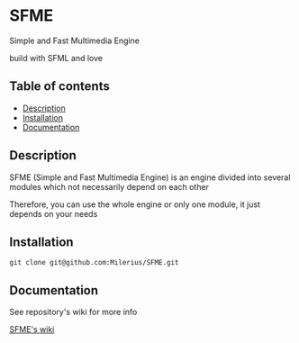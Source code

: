 # SFME
Simple and Fast Multimedia Engine

build with SFML and love



## Table of contents

 - [Description](#description)
 - [Installation](#install)
 - [Documentation](#doc)


## Description<a name="description"></a>

SFME (Simple and Fast Multimedia Engine) is an engine divided into several modules which not necessarily depend on each other
 
Therefore, you can use the whole engine or only one module, it just depends on your needs



## Installation<a name="install"></a>

```git clone git@github.com:Milerius/SFME.git```
 

## Documentation<a name="doc"></a>

See repository's wiki for more info

[SFME's wiki](https://github.com/Milerius/SFME/wiki)
